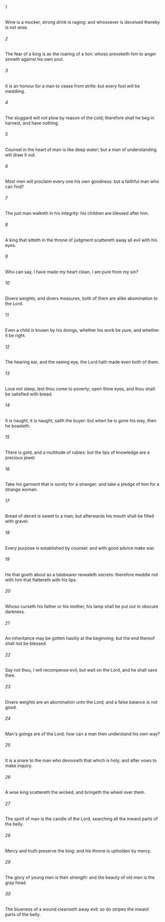 ###### 1
Wine is a mocker, strong drink is raging: and whosoever is deceived thereby is not wise.

###### 2
The fear of a king is as the roaring of a lion: whoso provoketh him to anger sinneth against his own soul.

###### 3
It is an honour for a man to cease from strife: but every fool will be meddling.

###### 4
The sluggard will not plow by reason of the cold; therefore shall he beg in harvest, and have nothing.

###### 5
Counsel in the heart of man is like deep water; but a man of understanding will draw it out.

###### 6
Most men will proclaim every one his own goodness: but a faithful man who can find?

###### 7
The just man walketh in his integrity: his children are blessed after him.

###### 8
A king that sitteth in the throne of judgment scattereth away all evil with his eyes.

###### 9
Who can say, I have made my heart clean, I am pure from my sin?

###### 10
Divers weights, and divers measures, both of them are alike abomination to the Lord.

###### 11
Even a child is known by his doings, whether his work be pure, and whether it be right.

###### 12
The hearing ear, and the seeing eye, the Lord hath made even both of them.

###### 13
Love not sleep, lest thou come to poverty; open thine eyes, and thou shalt be satisfied with bread.

###### 14
It is naught, it is naught, saith the buyer: but when he is gone his way, then he boasteth.

###### 15
There is gold, and a multitude of rubies: but the lips of knowledge are a precious jewel.

###### 16
Take his garment that is surety for a stranger: and take a pledge of him for a strange woman.

###### 17
Bread of deceit is sweet to a man; but afterwards his mouth shall be filled with gravel.

###### 18
Every purpose is established by counsel: and with good advice make war.

###### 19
He that goeth about as a talebearer revealeth secrets: therefore meddle not with him that flattereth with his lips.

###### 20
Whoso curseth his father or his mother, his lamp shall be put out in obscure darkness.

###### 21
An inheritance may be gotten hastily at the beginning; but the end thereof shall not be blessed.

###### 22
Say not thou, I will recompense evil; but wait on the Lord, and he shall save thee.

###### 23
Divers weights are an abomination unto the Lord; and a false balance is not good.

###### 24
Man's goings are of the Lord; how can a man then understand his own way?

###### 25
It is a snare to the man who devoureth that which is holy, and after vows to make inquiry.

###### 26
A wise king scattereth the wicked, and bringeth the wheel over them.

###### 27
The spirit of man is the candle of the Lord, searching all the inward parts of the belly.

###### 28
Mercy and truth preserve the king: and his throne is upholden by mercy.

###### 29
The glory of young men is their strength: and the beauty of old men is the gray head.

###### 30
The blueness of a wound cleanseth away evil: so do stripes the inward parts of the belly.

